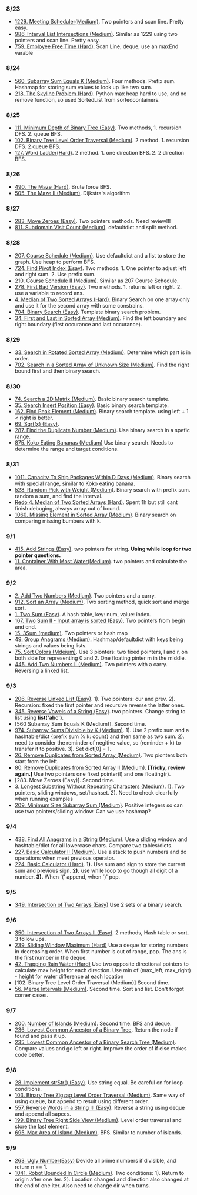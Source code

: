 ### 8/23
- [1229. Meeting Scheduler(Medium)](https://github.com/eebowen/leetcode/blob/main/1229.%20Meeting%20Scheduler.md).
Two pointers and scan line. Pretty easy.
- [986. Interval List Intersections (Medium)](https://github.com/eebowen/leetcode/blob/main/986.%20Interval%20List%20Intersections.md). 
Similar as 1229 using two pointers and scan line. Pretty easy.
- [759. Employee Free Time (Hard)](https://github.com/eebowen/leetcode/blob/main/759.%20Employee%20Free%20Time.md). 
Scan Line, deque, use an maxEnd varable

### 8/24
- [560. Subarray Sum Equals K (Medium)](https://github.com/eebowen/leetcode/blob/main/560.%20Subarray%20Sum%20Equals%20K.md).
Four methods. Prefix sum. Hashmap for storing sum values to look up like two sum. 
- [218. The Skyline Problem (Hard)](https://github.com/eebowen/leetcode/blob/main/218.%20The%20Skyline%20Problem.md).
Python max heap hard to use, and no remove function, so used SortedList from sortedcontainers.

### 8/25
- [111. Minimum Depth of Binary Tree (Easy)](https://github.com/eebowen/leetcode/blob/main/111.%20Minimum%20Depth%20of%20Binary%20Tree.md).
Two methods, 1. recursion DFS. 2. queue BFS.
- [102. Binary Tree Level Order Traversal (Medium)](https://github.com/eebowen/leetcode/blob/main/102.%20Binary%20Tree%20Level%20Order%20Traversal.md).
2 method. 1. recursion DFS. 2.queue BFS.
- [127. Word Ladder(Hard)](https://github.com/eebowen/leetcode/blob/main/127.%20Word%20Ladder.md). 
2 method. 1. one direction BFS. 2. 2 direction BFS.

### 8/26
- [490. The Maze (Hard)](https://github.com/eebowen/leetcode/blob/main/490.%20The%20Maze.md). Brute force BFS. 
- [505. The Maze II (Medium)](https://github.com/eebowen/leetcode/blob/main/505.%20The%20Maze%20II.md). Dijkstra's algorithm

### 8/27
- [283. Move Zeroes (Easy)](https://github.com/eebowen/leetcode/blob/main/283.%20Move%20Zeroes.md). Two pointers methods. Need review!!!
- [811. Subdomain Visit Count (Medium)](https://github.com/eebowen/leetcode/blob/main/811.%20Subdomain%20Visit%20Count.md).
defaultdict and split method.

### 8/28
- [207. Course Schedule (Medium)](https://github.com/eebowen/leetcode/blob/main/207.%20Course%20Schedule.md).
Use defaultdict and a list to store the graph. Use heap to perform BFS.
- [724. Find Pivot Index (Esay)](https://github.com/eebowen/leetcode/blob/main/724.%20Find%20Pivot%20Index.md). 
Two methods. 1. One pointer to adjust left and right sum. 2. Use prefix sum.
- [210. Course Schedule II (Medium)](https://github.com/eebowen/leetcode/blob/main/210.%20Course%20Schedule%20II.md).
Similar as 207 Course Schedule.
- [278. First Bad Version (Esay)](https://github.com/eebowen/leetcode/blob/main/278.%20First%20Bad%20Version.md).
Two methods. 1. returns left or right. 2. use a variable to record ans. 
- [4. Median of Two Sorted Arrays (Hard)](https://github.com/eebowen/leetcode/blob/main/4.%20Median%20of%20Two%20Sorted%20Arrays.md).
Binary Search on one array only and use it for the second array with some constrains. 
- [704. Binary Search (Easy)](https://github.com/eebowen/leetcode/blob/main/704.%20Binary%20Search.md). Template binary search problem.
- [34. First and Last in Sorted Array (Medium)](https://github.com/eebowen/leetcode/blob/main/34.%20First%20and%20Last%20in%20Sorted%20Array.md).
Find the left boundary and right boundary (first occurance and last occurance).

### 8/29
- [33. Search in Rotated Sorted Array (Medium)](https://github.com/eebowen/leetcode/blob/main/33.%20Search%20in%20Rotated%20Sorted%20Array.md).
Determine which part is in order.
- [702. Search in a Sorted Array of Unknown Size (Medium)](https://github.com/eebowen/leetcode/blob/main/702.%20Search%20in%20a%20Sorted%20Array%20of%20Unknown%20Size.md).
Find the right bound first and then binary search.

### 8/30 
- [74. Search a 2D Matrix (Medium)](https://github.com/eebowen/leetcode/blob/main/74.%20Search%20a%202D%20Matrix.md).
Basic binary search template.
- [35. Search Insert Position (Easy)](https://github.com/eebowen/leetcode/blob/main/35.%20Search%20Insert%20Position.md).
Basic binary search template.
- [162. Find Peak Element (Medium)](https://github.com/eebowen/leetcode/blob/main/162.%20Find%20Peak%20Element.md).
Binary search template. using left + 1 < right is better.
- [69. Sqrt(x) (Easy)](https://github.com/eebowen/leetcode/blob/main/69.%20Sqrt(x).md).
- [287. Find the Duplicate Number (Medium)](https://github.com/eebowen/leetcode/blob/main/287.%20Find%20the%20Duplicate%20Number.md).
Use binary search in a spefic range.
- [875. Koko Eating Bananas (Medium)](https://github.com/eebowen/leetcode/blob/main/875.%20Koko%20Eating%20Bananas.md)
Use binary search. Needs to determine the range and target conditions.

### 8/31
- [1011. Capacity To Ship Packages Within D Days (Medium)](https://github.com/eebowen/leetcode/blob/main/1011.%20Capacity%20To%20Ship%20Packages%20Within%20D%20Days.md).
Binary search with special range, similar to Koko eating banana.
- [528. Random Pick with Weight (Medium)](https://github.com/eebowen/leetcode/blob/main/528.%20Random%20Pick%20with%20Weight.md).
Binary search with prefix sum. random a sum, and find the interval.
- [Redo 4. Median of Two Sorted Arrays (Hard)](https://github.com/eebowen/leetcode/blob/main/4.%20Median%20of%20Two%20Sorted%20Arrays.md).
Spent 1h but still cant finish debuging, always array out of bound.
- [1060. Missing Element in Sorted Array (Medium)](https://github.com/eebowen/leetcode/blob/main/1060.%20Missing%20Element%20in%20Sorted%20Array.md).
Binary search on comparing missing bumbers with k.

### 9/1
- [415. Add Strings (Easy)](https://github.com/eebowen/leetcode/blob/main/415.%20Add%20Strings.md).
two pointers for string. **Using while loop for two pointer questions.**
- [11. Container With Most Water(Medium)](https://github.com/eebowen/leetcode/blob/main/11.%20Container%20With%20Most%20Water.md).
two pointers and calculate the area.

### 9/2
- [2. Add Two Numbers (Medium)](https://github.com/eebowen/leetcode/blob/main/2.%20Add%20Two%20Numbers.md).
Two pointers and a carry.
- [912. Sort an Array (Medium)](https://github.com/eebowen/leetcode/blob/main/912.%20Sort%20an%20Array.md).
Two sorting method, quick sort and merge sort.
- [1. Two Sum (Easy)](https://github.com/eebowen/leetcode/blob/main/1.%20Two%20Sum.md). 
A hash table, key: num, value: index.
- [167. Two Sum II - Input array is sorted (Easy)](https://github.com/eebowen/leetcode/blob/main/167.%20Two%20Sum%20II%20-%20Input%20array%20is%20sorted.md). 
Two pointers from begin and end.
- [15. 3Sum (medium)](https://github.com/eebowen/leetcode/blob/main/3Sum.md). 
Two pointers or hash map
- [49. Group Anagrams (Medium)](https://github.com/eebowen/leetcode/blob/main/49.%20Group%20Anagrams.md). 
Hashmap/defaultdict with keys being strings and values being lists.
- [75. Sort Colors (Mdeium)](https://github.com/eebowen/leetcode/blob/main/75.%20Sort%20Colors.md). 
Use 3 pionters: two fixed pointers, l and r, on both side for representing 0 and 2. One floating pinter m in the middle.
- [445. Add Two Numbers II (Medium)](https://github.com/eebowen/leetcode/blob/main/445.%20Add%20Two%20Numbers%20II.md). 
Two pointers with a carry. Reversing a linked list.

### 9/3
- [206. Reverse Linked List (Easy)](https://github.com/eebowen/leetcode/blob/main/206.%20Reverse%20Linked%20List.md). 
1). Two pointers: cur and prev. 2). Recursion: fixed the first pointer and recursive reverse the latter ones.
- [345. Reverse Vowels of a String (Easy)](https://github.com/eebowen/leetcode/blob/main/345.%20Reverse%20Vowels%20of%20a%20String.md). 
two pointers. Change string to list using **list('abc')**.
- [560 Subarray Sum Equals K (Medium)]. Second time.
- [974. Subarray Sums Divisible by K (Medium)](https://github.com/eebowen/leetcode/blob/main/974.%20Subarray%20Sums%20Divisible%20by%20K.md). 
1). Use 2 prefix sum and a hashtable/dict {prefix sum % k: count} and then same as two sum. 2). need to consider the reminder of negitive value, so (reminder + k) to transfer it to positive. 3). Set dict[0] = 1.
- [26. Remove Duplicates from Sorted Array (Medium)](https://github.com/eebowen/leetcode/blob/main/26.%20Remove%20Duplicates%20from%20Sorted%20Array.md). 
Two pionters both start from the left.
- [80. Remove Duplicates from Sorted Array II (Medium)](https://github.com/eebowen/leetcode/blob/main/80.%20Remove%20Duplicates%20from%20Sorted%20Array%20II.md).
**[Tricky, review again.]** Use two pointers one fixed pointer(l) and one floating(r).  
- [283. Move Zeroes (Easy)]. Second time.
- [3. Longest Substring Without Repeating Characters (Medium)](https://github.com/eebowen/leetcode/blob/main/3.%20Longest%20Substring%20Without%20Repeating%20Characters.md).
1). Two pointers, sliding windows, set/hashset. 2). Need to check clearfully when running examples
- [209. Minimum Size Subarray Sum (Medium)](https://github.com/eebowen/leetcode/blob/main/209.%20Minimum%20Size%20Subarray%20Sum.md).
Positive integers so can use two pointers/sliding window. Can we use hashmap?

### 9/4 
- [438. Find All Anagrams in a String (Medium)](https://github.com/eebowen/leetcode/blob/main/438.%20Find%20All%20Anagrams%20in%20a%20String.md).
Use a sliding window and hashtable/dict for all lowercase chars. Compare two tables/dicts. 
- [227. Basic Calculator II (Medium)](https://github.com/eebowen/leetcode/blob/main/227.%20Basic%20Calculator%20II.md).
Use a stack to push numbers and do operations when meet previous operator.
- [224. Basic Calculator (Hard)](https://github.com/eebowen/leetcode/blob/main/224.%20Basic%20Calculator.md).
**1).** Use sum and sign to store the current sum and previous sign. **2).** use while loop to go though all digit of a number. **3).** When '(' append, when ')' pop.

### 9/5
- [349. Intersection of Two Arrays (Easy)](https://github.com/eebowen/leetcode/blob/main/349.%20Intersection%20of%20Two%20Arrays.md)
Use 2 sets or a binary search.

### 9/6
- [350. Intersection of Two Arrays II (Easy)](https://github.com/eebowen/leetcode/blob/main/350.%20Intersection%20of%20Two%20Arrays%20II.md).
2 methods, Hash table or sort. 3 follow ups. 
- [239. Sliding Window Maximum (Hard)](https://github.com/eebowen/leetcode/blob/main/239.%20Sliding%20Window%20Maximum.md)
Use a deque for storing numbers in decreasing order. When first number is out of range, pop. The ans is the first number in the deque.
- [42. Trapping Rain Water (Hard)](https://github.com/eebowen/leetcode/blob/main/42.%20Trapping%20Rain%20Water.md)
Use two opposite directional pointers to calculate max height for each direction. Use min of (max_left, max_right) - height for water difference at each location
- [102. Binary Tree Level Order Traversal (Medium)] Second time.
- [56. Merge Intervals (Medium)](https://github.com/eebowen/leetcode/blob/main/56.%20Merge%20Intervals.md). Second time.
Sort and list. Don't forgot corner cases.

### 9/7
- [200. Number of Islands (Medium)](https://github.com/eebowen/leetcode/blob/main/200.%20Number%20of%20Islands.md).
Second time. BFS and deque. 
- [236. Lowest Common Ancestor of a Binary Tree](https://github.com/eebowen/leetcode/blob/main/236.%20Lowest%20Common%20Ancestor%20of%20a%20Binary%20Tree.md).
Return the node if found and pass it up.
- [235. Lowest Common Ancestor of a Binary Search Tree (Medium)](https://github.com/eebowen/leetcode/blob/main/235.%20Lowest%20Common%20Ancestor%20of%20a%20Binary%20Search%20Tree.md).
Compare values and go left or right. Improve the order of if else makes code better.

### 9/8
- [28. Implement strStr() (Easy)](https://github.com/eebowen/leetcode/blob/main/28.%20Implement%20strStr().md).
Use string equal. Be careful on for loop conditions.
- [103. Binary Tree Zigzag Level Order Traversal (Medium)](https://github.com/eebowen/leetcode/blob/main/103.%20Binary%20Tree%20Zigzag%20Level%20Order%20Traversal.md).
Same way of using queue, but append to result using different order.
- [557. Reverse Words in a String III (Easy)](https://github.com/eebowen/leetcode/blob/main/557.%20Reverse%20Words%20in%20a%20String%20III.md).
Reverse a string using deque and append all sapces.
- [199. Binary Tree Right Side View (Medium)](https://github.com/eebowen/leetcode/blob/main/199.%20Binary%20Tree%20Right%20Side%20View.md).
Level order traversal and store the last element.
- [695. Max Area of Island (Medium)](https://github.com/eebowen/leetcode/blob/main/695.%20Max%20Area%20of%20Island.md).
BFS. Similar to number of islands.

### 9/9
- [263. Ugly Number(Easy)](https://github.com/eebowen/leetcode/blob/main/263.%20Ugly%20Number.md)
Devide all prime numbers if divisible, and return n == 1.
- [1041. Robot Bounded In Circle (Medium)](https://github.com/eebowen/leetcode/blob/main/1041.%20Robot%20Bounded%20In%20Circle.md).
Two conditions: 1). Return to origin after one iter. 2). Location changed and direction also changed at the end of one iter. Also need to change dir when turns.

